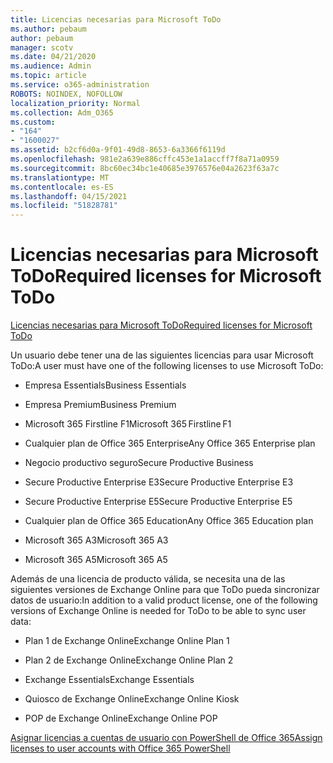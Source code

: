 ```yaml
---
title: Licencias necesarias para Microsoft ToDo
ms.author: pebaum
author: pebaum
manager: scotv
ms.date: 04/21/2020
ms.audience: Admin
ms.topic: article
ms.service: o365-administration
ROBOTS: NOINDEX, NOFOLLOW
localization_priority: Normal
ms.collection: Adm_O365
ms.custom:
- "164"
- "1600027"
ms.assetid: b2cf6d0a-9f01-49d8-8653-6a3366f6119d
ms.openlocfilehash: 981e2a639e886cffc453e1a1accff7f8a71a0959
ms.sourcegitcommit: 8bc60ec34bc1e40685e3976576e04a2623f63a7c
ms.translationtype: MT
ms.contentlocale: es-ES
ms.lasthandoff: 04/15/2021
ms.locfileid: "51828781"
---
```

# <a name="required-licenses-for-microsoft-todo"></a><span data-ttu-id="87467-102">Licencias necesarias para Microsoft ToDo</span><span class="sxs-lookup"><span data-stu-id="87467-102">Required licenses for Microsoft ToDo</span></span>

[<span data-ttu-id="87467-103">Licencias necesarias para Microsoft ToDo</span><span class="sxs-lookup"><span data-stu-id="87467-103">Required licenses for Microsoft ToDo</span></span>](https://support.office.com/article/381e9d1b-c500-49b5-973e-890fd86528d7.aspx)
  
<span data-ttu-id="87467-104">Un usuario debe tener una de las siguientes licencias para usar Microsoft ToDo:</span><span class="sxs-lookup"><span data-stu-id="87467-104">A user must have one of the following licenses to use Microsoft ToDo:</span></span>
  
- <span data-ttu-id="87467-105">Empresa Essentials</span><span class="sxs-lookup"><span data-stu-id="87467-105">Business Essentials</span></span>

- <span data-ttu-id="87467-106">Empresa Premium</span><span class="sxs-lookup"><span data-stu-id="87467-106">Business Premium</span></span>

- <span data-ttu-id="87467-107">Microsoft 365 Firstline F1</span><span class="sxs-lookup"><span data-stu-id="87467-107">Microsoft 365 Firstline F1</span></span>

- <span data-ttu-id="87467-108">Cualquier plan de Office 365 Enterprise</span><span class="sxs-lookup"><span data-stu-id="87467-108">Any Office 365 Enterprise plan</span></span>

- <span data-ttu-id="87467-109">Negocio productivo seguro</span><span class="sxs-lookup"><span data-stu-id="87467-109">Secure Productive Business</span></span>

- <span data-ttu-id="87467-110">Secure Productive Enterprise E3</span><span class="sxs-lookup"><span data-stu-id="87467-110">Secure Productive Enterprise E3</span></span>

- <span data-ttu-id="87467-111">Secure Productive Enterprise E5</span><span class="sxs-lookup"><span data-stu-id="87467-111">Secure Productive Enterprise E5</span></span>

- <span data-ttu-id="87467-112">Cualquier plan de Office 365 Education</span><span class="sxs-lookup"><span data-stu-id="87467-112">Any Office 365 Education plan</span></span>

- <span data-ttu-id="87467-113">Microsoft 365 A3</span><span class="sxs-lookup"><span data-stu-id="87467-113">Microsoft 365 A3</span></span>

- <span data-ttu-id="87467-114">Microsoft 365 A5</span><span class="sxs-lookup"><span data-stu-id="87467-114">Microsoft 365 A5</span></span>

<span data-ttu-id="87467-115">Además de una licencia de producto válida, se necesita una de las siguientes versiones de Exchange Online para que ToDo pueda sincronizar datos de usuario:</span><span class="sxs-lookup"><span data-stu-id="87467-115">In addition to a valid product license, one of the following versions of Exchange Online is needed for ToDo to be able to sync user data:</span></span>
  
- <span data-ttu-id="87467-116">Plan 1 de Exchange Online</span><span class="sxs-lookup"><span data-stu-id="87467-116">Exchange Online Plan 1</span></span>

- <span data-ttu-id="87467-117">Plan 2 de Exchange Online</span><span class="sxs-lookup"><span data-stu-id="87467-117">Exchange Online Plan 2</span></span>

- <span data-ttu-id="87467-118">Exchange Essentials</span><span class="sxs-lookup"><span data-stu-id="87467-118">Exchange Essentials</span></span>

- <span data-ttu-id="87467-119">Quiosco de Exchange Online</span><span class="sxs-lookup"><span data-stu-id="87467-119">Exchange Online Kiosk</span></span>

- <span data-ttu-id="87467-120">POP de Exchange Online</span><span class="sxs-lookup"><span data-stu-id="87467-120">Exchange Online POP</span></span>

[<span data-ttu-id="87467-121">Asignar licencias a cuentas de usuario con PowerShell de Office 365</span><span class="sxs-lookup"><span data-stu-id="87467-121">Assign licenses to user accounts with Office 365 PowerShell</span></span>](https://docs.microsoft.com/office365/enterprise/powershell/assign-licenses-to-user-accounts-with-office-365-powershell )
  